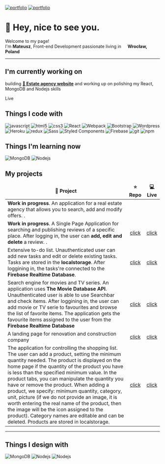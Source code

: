 <!--
**kordiakmat/kordiakmat** is a ✨ _special_ ✨ repository because its `README.md` (this file) appears on your GitHub profile.

Here are some ideas to get you started:

- 🔭 I’m currently working on ...
- 🌱 I’m currently learning ...
- 👯 I’m looking to collaborate on ...
- 🤔 I’m looking for help with ...
- 💬 Ask me about ...
- 📫 How to reach me: ...
- 😄 Pronouns: ...
- ⚡ Fun fact: ...
-->

[<img alt="portfolio" src="https://img.shields.io/badge/-portfolio-F7DF1E"/>](https://kordi-c7f22.web.app) [<img alt="portfolio" src="https://img.shields.io/badge/-kordiakmat@gmail.com-D14836?style=flat-square&logo=gmail&logoColor=white"/>](mailto:kordiakmat@gmail.com)

<h1>👋 Hey, nice to see you.</h1>

<!--https://user-images.githubusercontent.com/5713670/87202985-820dcb80-c2b6-11ea-9f56-7ec461c497c3.gif-->
<p>Welcome to my page! </br> I'm <b>Mateusz</b>, Front-end Development passionate living in <img src="https://image.flaticon.com/icons/svg/321/321255.svg" width="13"/>  <b>Wrocław, Poland</b></p>


----------

<h2>I'm currently working on</h2>
<p>building <a href="https://github.com/thmsgbrt/react-simple-pull-to-refresh"><b>🔭 Estate agency website</b></a> and working up on polishing my React, MongoDB and Nodejs skills</p> Live
<h2>Things I code with</h2>
<p>
  <img alt="javascript" src="https://img.shields.io/badge/-JavaScript-F7DF1E?style=flat-square&logo=javascript&logoColor=white" />
  <img alt="html5" src="https://img.shields.io/badge/-HTML5-E34F26?style=flat-square&logo=html5&logoColor=white" />
  <img alt="css3" src="https://img.shields.io/badge/-CSS3-1572B6?style=flat-square&logo=css3&logoColor=white" />
  <img alt="React" src="https://img.shields.io/badge/-React-45b8d8?style=flat-square&logo=react&logoColor=white" />
  <img alt="Webpack" src="https://img.shields.io/badge/-Webpack-8DD6F9?style=flat-square&logo=webpack&logoColor=white" />  
  <img alt="Bootstrap" src="https://img.shields.io/badge/-Bootstrap-563d7c?style=flat-square&logo=bootstrap&logoColor=white" />
  <img alt="Wordpress" src="https://img.shields.io/badge/-Wordpress-21759b?style=flat-square&logo=wordpress&logoColor=white" />
  <img alt="Heroku" src="https://img.shields.io/badge/-Heroku-430098?style=flat-square&logo=heroku&logoColor=white" />
  <img alt="redux" src="https://img.shields.io/badge/-Redux-764ABC?style=flat-square&logo=redux&logoColor=white" />
  <img alt="Sass" src="https://img.shields.io/badge/-Sass-CC6699?style=flat-square&logo=sass&logoColor=white" />
  <img alt="Styled Components" src="https://img.shields.io/badge/-Styled_Components-db7092?style=flat-square&logo=styled-components&logoColor=white" />
  <img alt="Firebase" src="https://img.shields.io/badge/-Firebase-ffca28?style=flat-square&logo=firebase&logoColor=white" />
  <img alt="git" src="https://img.shields.io/badge/-Git-F05032?style=flat-square&logo=git&logoColor=white" />
  <img alt="npm" src="https://img.shields.io/badge/-NPM-CB3837?style=flat-square&logo=npm&logoColor=white" />
</p>

<h2>Things I'm learning now</h2>
<img alt="MongoDB" src="https://img.shields.io/badge/-MongoDB-13aa52?style=flat-square&logo=mongodb&logoColor=white" />
  <img alt="Nodejs" src="https://img.shields.io/badge/-Nodejs-43853d?style=flat-square&logo=Node.js&logoColor=white" />
<h2>My projects</h2>
<table>
  <thead align="center">
    <tr border: none;>
      <td><b>💼 Project</b></td>
      <td><b>⭐ Repo</b></td>
      <td><b>💻 Live</b></td>
    </tr>
  </thead>
  <tbody>
    <tr>  <td><b>Work in progress</b>. An application for a real estate agency that allows you to search, add and modify offers. .</td>
      <!-- <td align="center">
      <a href="www.kordiak.pl">click</a>
      </td>
      <td align="center"><a href="www.kordiak.pl">click</a></td> -->
    </tr> <tr>
	    <td><b>Work in progress</b>. A Single Page Application for searching and publishing reviews of a specific place. After logging in, the user can <b>add, edit and delete</b> a review. .</td>
     <td align="center">
      <a href="https://github.com/kordiakmat/check-review">click</a>
      </td>
      <td align="center"><a href="https://check-review-9ad6b.web.app/">click</a></td>
    </tr> <tr>
			    <td>Extensive to-do list. Unauthenticated user can add new tasks and edit or delete existing tasks. Tasks are stored in the <b>localstorage</b>. After loggining in, the tasks're connected to the <b>Firebase Realtime Database</b>. </td>
    <td align="center">
      <a href="https://github.com/kordiakmat/rememberit">click</a>
      </td>
      <td align="center"><a href="https://rememberit-370bc.web.app/">click</a></td>
    </tr>
	  <tr>
			    <td>Search engine for movies and TV series. An application uses <b>The Movie Database API</b>. Unauthenticated user is able to use Searchbar and check items. After loggining in, the user can add movie or TV serie to favourites and browse the list of favorite items. The application gets the favourite items assigned to the user from the <b>Firebase Realtime Database</b></td>
     <td align="center">
      <a href="https://github.com/kordiakmat/movies-search">click</a>
      </td>
      <td align="center"><a href="https://movies-67a12.web.app/">click</a></td>
    </tr>
		<tr>
				    <td>A landing page for renovation and construction company</td>
     <td align="center">
      <a href="https://github.com/kordiakmat/website-blachapro">click</a>
      </td>
      <td align="center"><a href="https://kordiakmat.github.io/website-blachapro/">click</a></td>
    </tr><tr>
				    <td>The application for controlling the shopping list. The user can add a product, setting the minimum quantity needed. The product is displayed on the home page if the quantity of the product you have is less than the specified minimum value. In the product tabs, you can manipulate the quantity you have or remove the product. When adding a product, we specify: minimum quantity, category, unit, picture (if we do not provide an image, it is worth entering the real name of the product, then the image will be the icon assigned to the product). Category names are editable and can be deleted. Products are stored in localstorage.</td>
     <td align="center">
      <a href="https://github.com/kordiakmat/shopper">click</a>
      </td>
      <td align="center"><a href="https://shopper-b5ca4.web.app/">click</a></td>
    </tr>
  </tbody>
</table>

--------

<h2>Things I design with</h2>
<img alt="MongoDB" src="https://img.shields.io/badge/-Figma-F24E1E?style=flat-square&logo=figma&logoColor=white" />
  <img alt="Nodejs" src="https://img.shields.io/badge/-Adobe_Photoshop-31A8FF?style=flat-square&logo=Adobe-Photoshop&logoColor=white" /> <img alt="Nodejs" src="https://img.shields.io/badge/-Adobe_Illustrator-FF9A00?style=flat-square&logo=Adobe-Illustrator&logoColor=white" />
